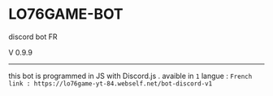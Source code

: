 # LO76GAME-BOT

discord bot FR

V 0.9.9

- - - - - - - - - - - - -
this bot is programmed in JS with Discord.js .
avaible in `1` langue : `French`
`link : https://lo76game-yt-84.webself.net/bot-discord-v1`
